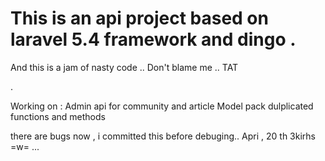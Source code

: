 # This is an api project based on laravel 5.4 framework and dingo .

And this is a jam of nasty code ..
Don't blame me .. TAT

.

Working on :
Admin api for community and article Model
pack dulplicated functions and methods

there are bugs now , i committed this before debuging..
Apri , 20 th
3kirhs =w=
...